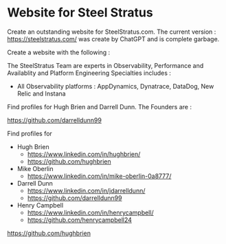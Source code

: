 # Website for Steel Stratus 

Create an outstanding website for SteelStratus.com.  The current version : https://steelstratus.com/  was create by ChatGPT and is complete garbage. 

Create a website with the following : 

The SteelStratus Team are experts in Observability, Performance and Availablity and Platform Engineering
Specialties includes : 
- All Observability platforms : AppDynamics, Dynatrace, DataDog, New Relic and Instana


Find profiles for Hugh Brien and Darrell Dunn.  The Founders are : 

https://github.com/darrelldunn99


Find profiles for 
- Hugh Brien 
  - https://www.linkedin.com/in/hughbrien/
  - https://github.com/hughbrien
- Mike Oberlin 
  - https://www.linkedin.com/in/mike-oberlin-0a8777/
- Darrell Dunn 
  - https://www.linkedin.com/in/jdarrelldunn/ 
  - https://github.com/darrelldunn99
- Henry Campbell
  - https://www.linkedin.com/in/henrycampbell/
  - https://github.com/henrycampbell24

https://github.com/hughbrien





